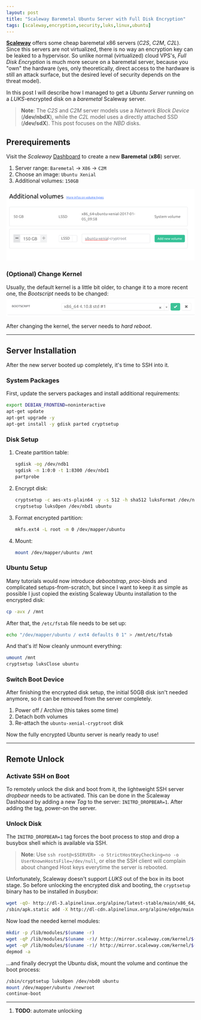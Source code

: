 ```yaml
---
layout: post
title: "Scaleway Baremetal Ubuntu Server with Full Disk Encryption"
tags: [scaleway,encryption,security,luks,linux,ubuntu]
---
```


[**Scaleway**](https://www.scaleway.com/) offers some cheap baremetal x86 servers (*C2S*, *C2M*, *C2L*). Since this servers are not virtualized, there is no way an encryption key can be leaked to a hypervisor. So unlike normal (virtualized) cloud VPS's, *Full Disk Encryption* is much more secure on a baremetal server, because you "own" the hardware (yes, only theoretically, direct access to the hardware is still an attack surface, but the desired level of security depends on the threat model).

In this post I will describe how I managed to get a *Ubuntu Server* running on a *LUKS*-encrypted disk on a *baremetal* Scaleway server.

> **Note**: The *C2S* and *C2M* server models use a *Network Block Device* (**/dev/nbdX**), while the *C2L* model uses a directly attached SSD (**/dev/sdX**). This post focuses on the *NBD* disks.

## Prerequirements
Visit the *Scaleway* [Dashboard](https://cloud.scaleway.com) to create a new **Baremetal** (**x86**) server.

1. Server range: `Baremetal` -> `X86` -> `C2M`
2. Choose an image: `Ubuntu Xenial`
3. Additional volumes: `150GB`

![scaleway-01.png](/files/scaleway-baremetal-ubuntu-server-full-disk-encryption/scaleway-01.png)

### (Optional) Change Kernel
Usually, the default kernel is a little bit older, to change it to a more recent one, the *Bootscript* needs to be changed:
![scaleway-02.png](/files/scaleway-baremetal-ubuntu-server-full-disk-encryption/scaleway-02.png)

After changing the kernel, the server needs to *hard reboot*.

---

## Server Installation
After the new server booted up completely, it's time to SSH into it.

### System Packages
First, update the servers packages and install additional requirements:
```bash
export DEBIAN_FRONTEND=noninteractive 
apt-get update 
apt-get upgrade -y
apt-get install -y gdisk parted cryptsetup
```

### Disk Setup
1. Create partition table:
   ```bash
   sgdisk -og /dev/ndb1 
   sgdisk -n 1:0:0 -t 1:8300 /dev/nbd1
   partprobe
   ```
2. Encrypt disk:
   ```bash
   cryptsetup -c aes-xts-plain64 -y -s 512 -h sha512 luksFormat /dev/nbd1 
   cryptsetup luksOpen /dev/nbd1 ubuntu
   ```
3. Format encrypted partition:
   ```bash
   mkfs.ext4 -L root -m 0 /dev/mapper/ubuntu
   ```
4. Mount:
   ```bash
   mount /dev/mapper/ubuntu /mnt 
   ```

### Ubuntu Setup
Many tutorials would now introduce *debootstrap*, *proc*-binds and complicated setups-from-scratch, but since I want to keep it as simple as possible I just copied the existing Scaleway Ubuntu installation to the encrypted disk:
```bash
cp -avx / /mnt
```

After that, the `/etc/fstab` file needs to be set up:
```bash
echo "/dev/mapper/ubuntu / ext4 defaults 0 1" > /mnt/etc/fstab
```

And that's it!
Now cleanly unmount everything:
```bash
umount /mnt
cryptsetup luksClose ubuntu
```

### Switch Boot Device
After finishing the encrypted disk setup, the initial 50GB disk isn't needed anymore, so it can be removed from the server completely.

1. Power off / Archive (this takes some time)
2. Detach both volumes
3. Re-attach the `ubuntu-xenial-cryptroot` disk

Now the fully encrypted Ubuntu server is nearly ready to use!

---

## Remote Unlock

### Activate SSH on Boot
To remotely unlock the disk and boot from it, the lightweight SSH server *dropbear* needs to be activated. This can be done in the Scaleway Dashboard by adding a new *Tag* to the server: `INITRD_DROPBEAR=1`.
After adding the tag, power-on the server.

### Unlock Disk
The `INITRD_DROPBEAR=1` tag forces the boot process to stop and drop a busybox shell which is available via SSH.

> **Note**: Use `ssh root@<$SERVER> -o StrictHostKeyChecking=no -o UserKnownHostsFile=/dev/null`, or else the SSH client will complain about changed Host keys everytime the server is rebooted.

Unfortunately, Scaleway doesn't support *LUKS* out of the box in its boot stage. So before unlocking the encrypted disk and booting, the `cryptsetup` binary has to be installed in *busybox*:
```bash
wget -qO- http://dl-3.alpinelinux.org/alpine/latest-stable/main/x86_64/apk-tools-static-2.9.1-r2.apk | tar zxvf - -C /
/sbin/apk.static add -X http://dl-cdn.alpinelinux.org/alpine/edge/main --update --initdb --allow-untrusted cryptsetup
```

Now load the needed kernel modules:
```bash
mkdir -p /lib/modules/$(uname -r)
wget -qP /lib/modules/$(uname -r)/ http://mirror.scaleway.com/kernel/$(uname -m)/$(uname -r)/modules/$(uname -r)/kernel/drivers/md/dm-mod.ko
wget -qP /lib/modules/$(uname -r)/ http://mirror.scaleway.com/kernel/$(uname -m)/$(uname -r)/modules/$(uname -r)/kernel/drivers/md/dm-crypt.ko
depmod -a
```

...and finally decrypt the Ubuntu disk, mount the volume and continue the boot process:
```bash
/sbin/cryptsetup luksOpen /dev/nbd0 ubuntu
mount /dev/mapper/ubuntu /newroot
continue-boot
```

---
1. **TODO**: automate unlocking
